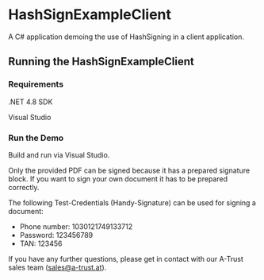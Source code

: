 # HashSignExampleClient

A C# application demoing the use of HashSigning in a client application.

## Running the HashSignExampleClient

### Requirements

.NET 4.8 SDK

Visual Studio


### Run the Demo

Build and run via Visual Studio.

Only the provided PDF can be signed because it has a prepared signature block. If you want to sign your own document it has to be prepared correctly.

The following Test-Credentials (Handy-Signature) can be used for signing a document:
- Phone number: 1030121749133712
- Password: 123456789
- TAN: 123456


If you have any further questions, please get in contact with our A-Trust sales team ([sales@a-trust.at](sales@a-trust.at)).